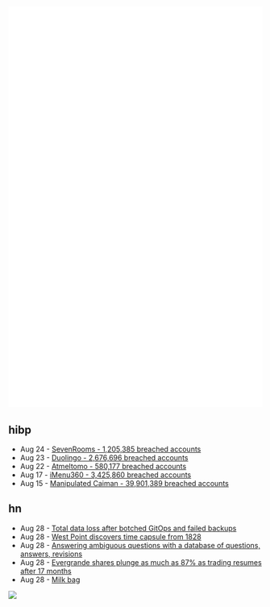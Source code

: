 ![Metrics](https://raw.githubusercontent.com/phixion/phixion/master/metrics.svg)

## hibp

<!--
for https://github.com/phixion/phixion/blob/main/.github/workflows/feeds.yml
-->
<!--START_SECTION:haveibeenpwnd-->
- Aug 24 - [SevenRooms - 1,205,385 breached accounts](https://haveibeenpwned.com/PwnedWebsites#SevenRooms)
- Aug 23 - [Duolingo - 2,676,696 breached accounts](https://haveibeenpwned.com/PwnedWebsites#Duolingo)
- Aug 22 - [Atmeltomo - 580,177 breached accounts](https://haveibeenpwned.com/PwnedWebsites#Atmeltomo)
- Aug 17 - [iMenu360 - 3,425,860 breached accounts](https://haveibeenpwned.com/PwnedWebsites#iMenu360)
- Aug 15 - [Manipulated Caiman - 39,901,389 breached accounts](https://haveibeenpwned.com/PwnedWebsites#ManipulatedCaiman)
<!--END_SECTION:haveibeenpwnd-->

## hn

<!--
for https://github.com/phixion/phixion/blob/main/.github/workflows/feeds.yml
-->
<!--START_SECTION:hn-->
- Aug 28 - [Total data loss after botched GitOps and failed backups](https://firefish.social/notes/9iqefgi8rzfksnqc)
- Aug 28 - [West Point discovers time capsule from 1828](https://www.westpoint.edu/news/press-releases/west-point-discovers-time-capsule-monument-base)
- Aug 28 - [Answering ambiguous questions with a database of questions, answers, revisions](https://arxiv.org/abs/2308.08661)
- Aug 28 - [Evergrande shares plunge as much as 87% as trading resumes after 17 months](https://www.cnbc.com/2023/08/28/china-evergrande-shares-plunge-as-trading-resumes-trade-after-17-months.html)
- Aug 28 - [Milk bag](https://en.wikipedia.org/wiki/Milk_bag)
<!--END_SECTION:hn-->

<!--
for https://yhype.me
-->
![](https://hit.yhype.me/github/profile?user_id=13013670)
